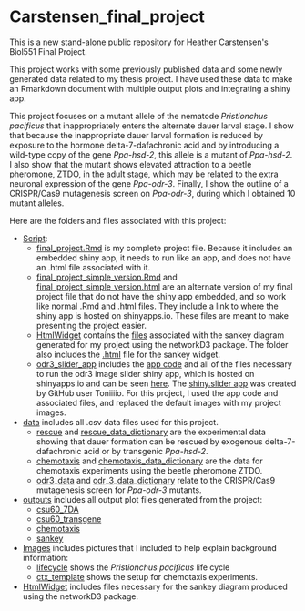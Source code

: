 # Carstensen_final_project
This is a new stand-alone public repository for Heather Carstensen's Biol551 Final Project. 

This project works with some previously published data and some newly generated data related to my thesis project. I have used these data to make an Rmarkdown document with multiple output plots and integrating a shiny app. 

This project focuses on a mutant allele of the nematode *Pristionchus pacificus* that inappropriately enters the alternate dauer larval stage. I show that because the inappropriate dauer larval formation is reduced by exposure to the hormone delta-7-dafachronic acid and by introducing a wild-type copy of the gene *Ppa-hsd-2*, this allele is a mutant of *Ppa-hsd-2*. I also show that the mutant shows elevated attraction to a beetle pheromone, ZTDO, in the adult stage, which may be related to the extra neuronal expression of the gene *Ppa-odr-3*. Finally, I show the outline of a CRISPR/Cas9 mutagenesis screen on *Ppa-odr-3*, during which I obtained 10 mutant alleles. 

Here are the folders and files associated with this project:
 * [Script](https://github.com/Biol551-CSUN/Carstensen_final_project/tree/main/Script): 
   * [final_project.Rmd](https://github.com/Biol551-CSUN/Carstensen_final_project/blob/main/Script/final_project.Rmd) is my complete project file. Because it includes an embedded shiny app, it needs to run like an app, and does not have an .html file associated with it. 
   * [final_project_simple_version.Rmd](https://github.com/Biol551-CSUN/Carstensen_final_project/blob/main/Script/final_project_simple_version.Rmd) and [final_project_simple_version.html](https://github.com/Biol551-CSUN/Carstensen_final_project/blob/main/Script/final_project_simple_version.html) are an alternate version of my final project file that do not have the shiny app embedded, and so work like normal .Rmd and .html files. They include a link to where the shiny app is hosted on shinyapps.io. These files are meant to make presenting the project easier. 
   * [HtmlWidget](https://github.com/Biol551-CSUN/Carstensen_final_project/tree/main/Script/HtmlWidget) contains the [files](https://github.com/Biol551-CSUN/Carstensen_final_project/tree/main/Script/HtmlWidget/sankey_files) associated with the sankey diagram generated for my project using the networkD3 package. The folder also includes the [.html](https://github.com/Biol551-CSUN/Carstensen_final_project/blob/main/Script/HtmlWidget/sankey.html) file for the sankey widget. 
   * [odr3_slider_app](https://github.com/Biol551-CSUN/Carstensen_final_project/tree/main/Script/odr3_slider_app) includes the [app code](https://github.com/Biol551-CSUN/Carstensen_final_project/blob/main/Script/odr3_slider_app/odr3_slider/app.R) and all of the files necessary to run the odr3 image slider shiny app, which is hosted on shinyapps.io and can be seen [here](https://h-carstensen.shinyapps.io/odr3_slider/). The [shiny.slider app](https://github.com/Toniiiio/shiny.slider) was created by GitHub user Toniiiio. For this project, I used the app code and associated files, and replaced the default images with my project images. 
 * [data](https://github.com/Biol551-CSUN/Carstensen_final_project/tree/main/data) includes all .csv data files used for this project. 
   * [rescue](https://github.com/Biol551-CSUN/Carstensen_final_project/blob/main/data/rescue.csv) and [rescue_data_dictionary](https://github.com/Biol551-CSUN/Carstensen_final_project/blob/main/data/rescue_data_dictionary.csv) are the experimental data showing that dauer formation can be rescued by exogenous delta-7-dafachronic acid or by transgenic *Ppa-hsd-2*.
   * [chemotaxis](https://github.com/Biol551-CSUN/Carstensen_final_project/blob/main/data/chemotaxis.csv) and [chemotaxis_data_dictionary](https://github.com/Biol551-CSUN/Carstensen_final_project/blob/main/data/chemotaxis_data_dictionary.csv) are the data for chemotaxis experiments using the beetle pheromone ZTDO.
   * [odr3_data](https://github.com/Biol551-CSUN/Carstensen_final_project/blob/main/data/odr3_data.csv) and [odr_3_data_dictionary](https://github.com/Biol551-CSUN/Carstensen_final_project/blob/main/data/odr3_data_dictionary.csv) relate to the CRISPR/Cas9 mutagenesis screen for *Ppa-odr-3* mutants. 
 * [outputs](https://github.com/Biol551-CSUN/Carstensen_final_project/tree/main/outputs) includes all output plot files generated from the project:
   * [csu60_7DA](https://github.com/Biol551-CSUN/Carstensen_final_project/blob/main/outputs/csu60_7DA.png)
   * [csu60_transgene](https://github.com/Biol551-CSUN/Carstensen_final_project/blob/main/outputs/csu60_transgene.png)
   * [chemotaxis](https://github.com/Biol551-CSUN/Carstensen_final_project/blob/main/outputs/chemotaxis.png)
   * [sankey](https://github.com/Biol551-CSUN/Carstensen_final_project/blob/main/outputs/sankey.png)
 * [Images]() includes pictures that I included to help explain background information:
    * [lifecycle](https://github.com/Biol551-CSUN/Carstensen_final_project/blob/main/Images/lifecycle.png) shows the *Pristionchus pacificus* life cycle
    * [ctx_template](https://github.com/Biol551-CSUN/Carstensen_final_project/blob/main/Images/ctx_template.png) shows the setup for chemotaxis experiments. 
 * [HtmlWidget](https://github.com/Biol551-CSUN/Carstensen_final_project/tree/main/HtmlWidget) includes files necessary for the sankey diagram produced using the networkD3 package. 

